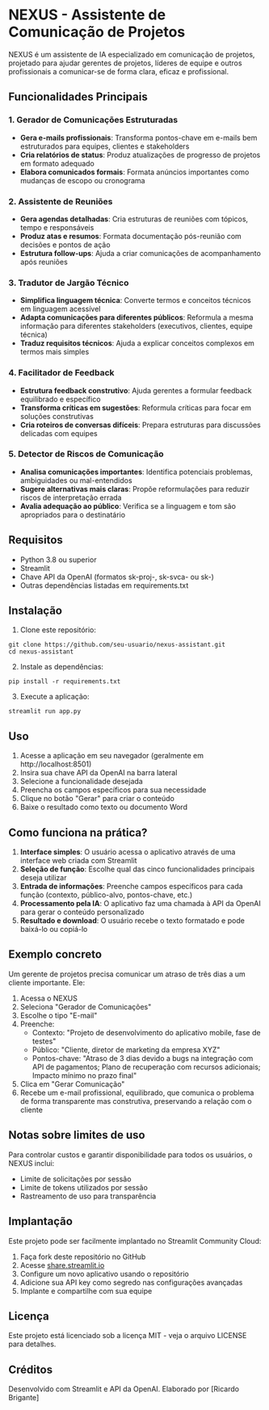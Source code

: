# NEXUS - Assistente de Comunicação de Projetos

NEXUS é um assistente de IA especializado em comunicação de projetos, projetado para ajudar gerentes de projetos, líderes de equipe e outros profissionais a comunicar-se de forma clara, eficaz e profissional.

## Funcionalidades Principais

### 1. Gerador de Comunicações Estruturadas
* **Gera e-mails profissionais**: Transforma pontos-chave em e-mails bem estruturados para equipes, clientes e stakeholders
* **Cria relatórios de status**: Produz atualizações de progresso de projetos em formato adequado
* **Elabora comunicados formais**: Formata anúncios importantes como mudanças de escopo ou cronograma

### 2. Assistente de Reuniões
* **Gera agendas detalhadas**: Cria estruturas de reuniões com tópicos, tempo e responsáveis
* **Produz atas e resumos**: Formata documentação pós-reunião com decisões e pontos de ação
* **Estrutura follow-ups**: Ajuda a criar comunicações de acompanhamento após reuniões

### 3. Tradutor de Jargão Técnico
* **Simplifica linguagem técnica**: Converte termos e conceitos técnicos em linguagem acessível
* **Adapta comunicações para diferentes públicos**: Reformula a mesma informação para diferentes stakeholders (executivos, clientes, equipe técnica)
* **Traduz requisitos técnicos**: Ajuda a explicar conceitos complexos em termos mais simples

### 4. Facilitador de Feedback
* **Estrutura feedback construtivo**: Ajuda gerentes a formular feedback equilibrado e específico
* **Transforma críticas em sugestões**: Reformula críticas para focar em soluções construtivas
* **Cria roteiros de conversas difíceis**: Prepara estruturas para discussões delicadas com equipes

### 5. Detector de Riscos de Comunicação
* **Analisa comunicações importantes**: Identifica potenciais problemas, ambiguidades ou mal-entendidos
* **Sugere alternativas mais claras**: Propõe reformulações para reduzir riscos de interpretação errada
* **Avalia adequação ao público**: Verifica se a linguagem e tom são apropriados para o destinatário

## Requisitos

- Python 3.8 ou superior
- Streamlit
- Chave API da OpenAI (formatos sk-proj-, sk-svca- ou sk-)
- Outras dependências listadas em requirements.txt

## Instalação

1. Clone este repositório:
```
git clone https://github.com/seu-usuario/nexus-assistant.git
cd nexus-assistant
```

2. Instale as dependências:
```
pip install -r requirements.txt
```

3. Execute a aplicação:
```
streamlit run app.py
```

## Uso

1. Acesse a aplicação em seu navegador (geralmente em http://localhost:8501)
2. Insira sua chave API da OpenAI na barra lateral
3. Selecione a funcionalidade desejada
4. Preencha os campos específicos para sua necessidade
5. Clique no botão "Gerar" para criar o conteúdo
6. Baixe o resultado como texto ou documento Word

## Como funciona na prática?

1. **Interface simples**: O usuário acessa o aplicativo através de uma interface web criada com Streamlit
2. **Seleção de função**: Escolhe qual das cinco funcionalidades principais deseja utilizar
3. **Entrada de informações**: Preenche campos específicos para cada função (contexto, público-alvo, pontos-chave, etc.)
4. **Processamento pela IA**: O aplicativo faz uma chamada à API da OpenAI para gerar o conteúdo personalizado
5. **Resultado e download**: O usuário recebe o texto formatado e pode baixá-lo ou copiá-lo

## Exemplo concreto

Um gerente de projetos precisa comunicar um atraso de três dias a um cliente importante. Ele:
1. Acessa o NEXUS
2. Seleciona "Gerador de Comunicações"
3. Escolhe o tipo "E-mail"
4. Preenche:
   * Contexto: "Projeto de desenvolvimento do aplicativo mobile, fase de testes"
   * Público: "Cliente, diretor de marketing da empresa XYZ"
   * Pontos-chave: "Atraso de 3 dias devido a bugs na integração com API de pagamentos; Plano de recuperação com recursos adicionais; Impacto mínimo no prazo final"
5. Clica em "Gerar Comunicação"
6. Recebe um e-mail profissional, equilibrado, que comunica o problema de forma transparente mas construtiva, preservando a relação com o cliente

## Notas sobre limites de uso

Para controlar custos e garantir disponibilidade para todos os usuários, o NEXUS inclui:
- Limite de solicitações por sessão
- Limite de tokens utilizados por sessão
- Rastreamento de uso para transparência

## Implantação

Este projeto pode ser facilmente implantado no Streamlit Community Cloud:

1. Faça fork deste repositório no GitHub
2. Acesse [share.streamlit.io](https://share.streamlit.io)
3. Configure um novo aplicativo usando o repositório
4. Adicione sua API key como segredo nas configurações avançadas
5. Implante e compartilhe com sua equipe

## Licença

Este projeto está licenciado sob a licença MIT - veja o arquivo LICENSE para detalhes.

## Créditos

Desenvolvido com Streamlit e API da OpenAI.
Elaborado por [Ricardo Brigante]
